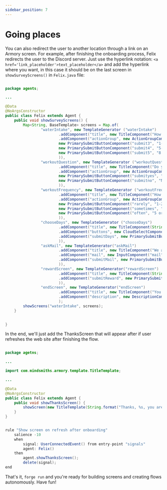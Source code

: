 ```yaml
---
sidebar_position: 7
---
```


# Going places

You can also redirect the user to another location through a link on an Armory screen.
For example, after finishing the onboarding process, Felix redirects the user to the Discord server.
Just use the hyperlink notation: `<a href='link_placeholder'>text_placeholder</a>` and add the hyperlink where you want, 
in this case it should be on the last screen in `showSurveyScreens()` in `Felix.java` file:

```java title="java/agents/Felix.java"

package agents;

...

@Data
@NoArgsConstructor
public class Felix extends Agent {
    public void showSurveyScreens() {
        Map<String, BaseTemplate> screens = Map.of(
                "waterIntake", new TemplateGenerator ("waterIntake")
                        .addComponent("title", new TitleComponent("How much water do you drink a day?"))
                        .addComponent("actionGroup", new ActionGroupComponent(List.of(
                        new PrimarySubmitButtonComponent("submit3", "1-3 glasses", "workoutQuestion"),
                        new PrimarySubmitButtonComponent("submit4", "5-6 glasses...", "workoutQuestion"),
                        new PrimarySubmitButtonComponent("submit5", "8 glasess or more...", "workoutQuestion"))
                        )),
                "workoutQuestion", new TemplateGenerator ("workoutQuestion")
                        .addComponent("title", new TitleComponent("Do you workout?"))
                        .addComponent("actionGroup", new ActionGroupComponent(List.of(
                        new PrimarySubmitButtonComponent("submityes", "Hell yeah!", "workoutFrequency"),
                        new PrimarySubmitButtonComponent("submitno", "No, but I am planning...", "chooseDays"))
                        )),
                "workoutFrequency", new TemplateGenerator ("workoutFrequency")
                        .addComponent("title", new TitleComponent("How many days a week?"))
                        .addComponent("actionGroup", new ActionGroupComponent(List.of(
                        new PrimarySubmitButtonComponent("rarely", "1-2", "chooseDays"),
                        new PrimarySubmitButtonComponent("sometimes", "3-4", "chooseDays"),
                        new PrimarySubmitButtonComponent("often", "5 or more", "chooseDays"))
                        )),
                "chooseDays", new TemplateGenerator ("chooseDays")
                        .addComponent("title", new TitleComponent(String.format("Okay %s , we are one step away! Choose the days that you are available for workout?", name)))
                        .addComponent("buttons", new CloudSelectComponent("buttons", Map.of("MON", "mon", "TUE", "tue", "WED", "wed", "THU", "thu", "FRI", "fri")))
                        .addComponent("submitDays", new PrimarySubmitButtonComponent("submitDays", "Submit", "askMail"
                        )),
                "askMail", new TemplateGenerator("askMail")
                        .addComponent("title", new TitleComponent("We are done! I am going to send this info to our experts, and one of them will contact you as soon as possible! Just write down your email and we’ll be right on it!"))
                        .addComponent("mail", new InputComponent("mail", "Write your mail here", "mail", true))
                        .addComponent("submitMail", new PrimarySubmitButtonComponent("submitMail", "Submit", "rewardScreen"
                        )),
                "rewardScreen", new TemplateGenerator("rewardScreen")
                        .addComponent("title", new TitleComponent(String.format("Thank you %s for taking your time to talk to me! You earned your first apple! 🍎 Now you’re in the apple league and you gained access to various workout tips for beginners!", name)))
                        .addComponent("submitReward", new PrimarySubmitButtonComponent("submitReward", "Thanks", "endScreen"
                        )),
                "endScreen", new TemplateGenerator("endScreen")
                        .addComponent("title", new TitleComponent("You are the best!💙"))
                        .addComponent("description", new DescriptionComponent("To join our workout group on Discord, follow this <a href='https://discord.com/invite/mindsmiths'>link</a> !"))
                        );
        showScreens("waterIntake", screens);
    }

    
}
```


In the end, we'll just add the ThanksScreen that will appear after if user refreshes the web site after finishing the flow.

```java title="java/agents/Felix.java"

package agetns;

...

import com.mindsmiths.armory.template.TitleTemplate;

...

@Data
@NoArgsConstructor
public class Felix extends Agent {
    public void showThanksScreen() {
        showScreen(new TitleTemplate(String.format("Thanks, %s, you are the best!", name)));
    }
}
```


```java title="java/agents/Felix.drl"

rule "Show screen on refresh after onboarding"
    salience -10
    when
        signal: UserConnectedEvent() from entry-point "signals"
        agent: Felix()
    then
        agent.showThanksScreen();
        delete(signal);
end
```

That's it, `forge run` and you're ready for building screens and creating flows autonomously. Have fun!
